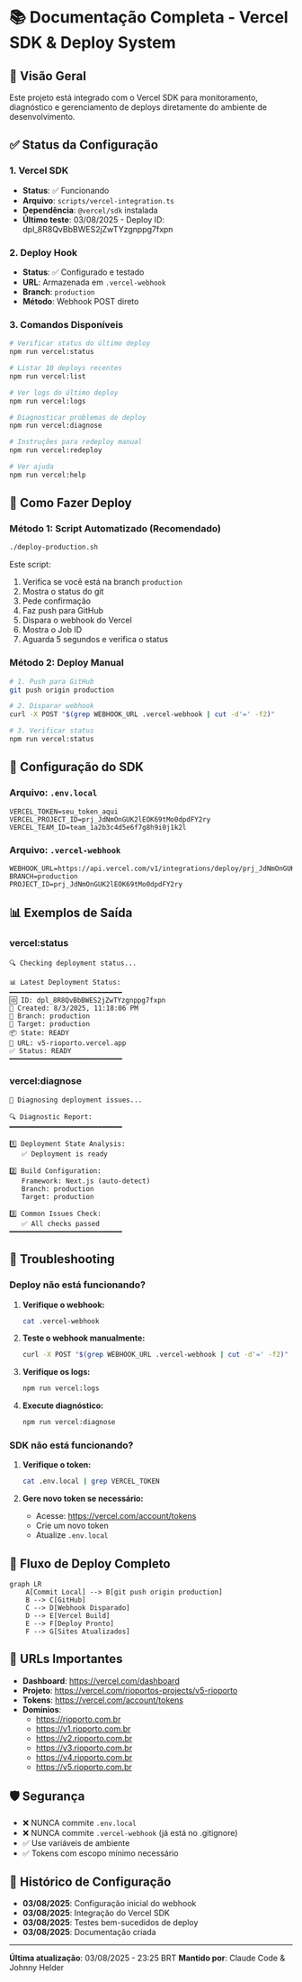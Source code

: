 # 📚 Documentação Completa - Vercel SDK & Deploy System

## 🎯 Visão Geral

Este projeto está integrado com o Vercel SDK para monitoramento, diagnóstico e gerenciamento de deploys diretamente do ambiente de desenvolvimento.

## ✅ Status da Configuração

### 1. Vercel SDK
- **Status**: ✅ Funcionando
- **Arquivo**: `scripts/vercel-integration.ts`
- **Dependência**: `@vercel/sdk` instalada
- **Último teste**: 03/08/2025 - Deploy ID: dpl_8R8QvBbBWES2jZwTYzgnppg7fxpn

### 2. Deploy Hook
- **Status**: ✅ Configurado e testado
- **URL**: Armazenada em `.vercel-webhook`
- **Branch**: `production`
- **Método**: Webhook POST direto

### 3. Comandos Disponíveis

```bash
# Verificar status do último deploy
npm run vercel:status

# Listar 10 deploys recentes
npm run vercel:list

# Ver logs do último deploy
npm run vercel:logs

# Diagnosticar problemas de deploy
npm run vercel:diagnose

# Instruções para redeploy manual
npm run vercel:redeploy

# Ver ajuda
npm run vercel:help
```

## 🚀 Como Fazer Deploy

### Método 1: Script Automatizado (Recomendado)
```bash
./deploy-production.sh
```

Este script:
1. Verifica se você está na branch `production`
2. Mostra o status do git
3. Pede confirmação
4. Faz push para GitHub
5. Dispara o webhook do Vercel
6. Mostra o Job ID
7. Aguarda 5 segundos e verifica o status

### Método 2: Deploy Manual
```bash
# 1. Push para GitHub
git push origin production

# 2. Disparar webhook
curl -X POST "$(grep WEBHOOK_URL .vercel-webhook | cut -d'=' -f2)"

# 3. Verificar status
npm run vercel:status
```

## 🔧 Configuração do SDK

### Arquivo: `.env.local`
```env
VERCEL_TOKEN=seu_token_aqui
VERCEL_PROJECT_ID=prj_JdNmOnGUK2lEOK69tMo0dpdFY2ry
VERCEL_TEAM_ID=team_1a2b3c4d5e6f7g8h9i0j1k2l
```

### Arquivo: `.vercel-webhook`
```env
WEBHOOK_URL=https://api.vercel.com/v1/integrations/deploy/prj_JdNmOnGUK2lEOK69tMo0dpdFY2ry/PgPyggDXP9
BRANCH=production
PROJECT_ID=prj_JdNmOnGUK2lEOK69tMo0dpdFY2ry
```

## 📊 Exemplos de Saída

### vercel:status
```
🔍 Checking deployment status...

📊 Latest Deployment Status:
━━━━━━━━━━━━━━━━━━━━━━━━━━━━
🆔 ID: dpl_8R8QvBbBWES2jZwTYzgnppg7fxpn
📅 Created: 8/3/2025, 11:18:06 PM
🌿 Branch: production
🎯 Target: production
📦 State: READY
🔗 URL: v5-rioporto.vercel.app
✅ Status: READY
━━━━━━━━━━━━━━━━━━━━━━━━━━━━
```

### vercel:diagnose
```
🏥 Diagnosing deployment issues...

🔍 Diagnostic Report:
━━━━━━━━━━━━━━━━━━━━━━━━━━━━

1️⃣ Deployment State Analysis:
   ✅ Deployment is ready

2️⃣ Build Configuration:
   Framework: Next.js (auto-detect)
   Branch: production
   Target: production

3️⃣ Common Issues Check:
   ✅ All checks passed
━━━━━━━━━━━━━━━━━━━━━━━━━━━━
```

## 🐛 Troubleshooting

### Deploy não está funcionando?

1. **Verifique o webhook:**
   ```bash
   cat .vercel-webhook
   ```

2. **Teste o webhook manualmente:**
   ```bash
   curl -X POST "$(grep WEBHOOK_URL .vercel-webhook | cut -d'=' -f2)"
   ```

3. **Verifique os logs:**
   ```bash
   npm run vercel:logs
   ```

4. **Execute diagnóstico:**
   ```bash
   npm run vercel:diagnose
   ```

### SDK não está funcionando?

1. **Verifique o token:**
   ```bash
   cat .env.local | grep VERCEL_TOKEN
   ```

2. **Gere novo token se necessário:**
   - Acesse: https://vercel.com/account/tokens
   - Crie um novo token
   - Atualize `.env.local`

## 🔄 Fluxo de Deploy Completo

```mermaid
graph LR
    A[Commit Local] --> B[git push origin production]
    B --> C[GitHub]
    C --> D[Webhook Disparado]
    D --> E[Vercel Build]
    E --> F[Deploy Pronto]
    F --> G[Sites Atualizados]
```

## 📌 URLs Importantes

- **Dashboard**: https://vercel.com/dashboard
- **Projeto**: https://vercel.com/rioportos-projects/v5-rioporto
- **Tokens**: https://vercel.com/account/tokens
- **Domínios**:
  - https://rioporto.com.br
  - https://v1.rioporto.com.br
  - https://v2.rioporto.com.br
  - https://v3.rioporto.com.br
  - https://v4.rioporto.com.br
  - https://v5.rioporto.com.br

## 🛡️ Segurança

- ❌ NUNCA commite `.env.local`
- ❌ NUNCA commite `.vercel-webhook` (já está no .gitignore)
- ✅ Use variáveis de ambiente
- ✅ Tokens com escopo mínimo necessário

## 📅 Histórico de Configuração

- **03/08/2025**: Configuração inicial do webhook
- **03/08/2025**: Integração do Vercel SDK
- **03/08/2025**: Testes bem-sucedidos de deploy
- **03/08/2025**: Documentação criada

---

**Última atualização**: 03/08/2025 - 23:25 BRT
**Mantido por**: Claude Code & Johnny Helder